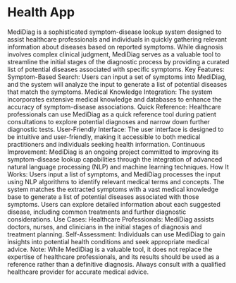 # Health App
 MediDiag is a sophisticated symptom-disease lookup system designed to assist healthcare professionals and individuals in quickly gathering relevant information about diseases based on reported symptoms. While diagnosis involves complex clinical judgment, MediDiag serves as a valuable tool to streamline the initial stages of the diagnostic process by providing a curated list of potential diseases associated with specific symptoms.  Key Features:  Symptom-Based Search: Users can input a set of symptoms into MediDiag, and the system will analyze the input to generate a list of potential diseases that match the symptoms.  Medical Knowledge Integration: The system incorporates extensive medical knowledge and databases to enhance the accuracy of symptom-disease associations.  Quick Reference: Healthcare professionals can use MediDiag as a quick reference tool during patient consultations to explore potential diagnoses and narrow down further diagnostic tests.  User-Friendly Interface: The user interface is designed to be intuitive and user-friendly, making it accessible to both medical practitioners and individuals seeking health information.  Continuous Improvement: MediDiag is an ongoing project committed to improving its symptom-disease lookup capabilities through the integration of advanced natural language processing (NLP) and machine learning techniques.  How It Works:  Users input a list of symptoms, and MediDiag processes the input using NLP algorithms to identify relevant medical terms and concepts. The system matches the extracted symptoms with a vast medical knowledge base to generate a list of potential diseases associated with those symptoms. Users can explore detailed information about each suggested disease, including common treatments and further diagnostic considerations. Use Cases:  Healthcare Professionals: MediDiag assists doctors, nurses, and clinicians in the initial stages of diagnosis and treatment planning. Self-Assessment: Individuals can use MediDiag to gain insights into potential health conditions and seek appropriate medical advice. Note: While MediDiag is a valuable tool, it does not replace the expertise of healthcare professionals, and its results should be used as a reference rather than a definitive diagnosis. Always consult with a qualified healthcare provider for accurate medical advice.
